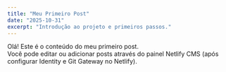 ```yaml
---
title: "Meu Primeiro Post"
date: "2025-10-31"
excerpt: "Introdução ao projeto e primeiros passos."
---
```


Olá! Este é o conteúdo do meu primeiro post.  
Você pode editar ou adicionar posts através do painel Netlify CMS (após configurar Identity e Git Gateway no Netlify).
